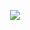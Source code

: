 <p align="center">
  <img src="https://img.redbull.com/images/c_limit,w_1500,h_1000/f_auto,q_auto/redbullcom/2019/07/17/44f55f2f-a5f9-44d0-9c62-31672feca5a2/hay-tabla" />
  <br/>
</p>
